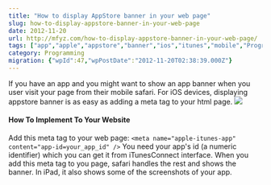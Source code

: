 ```yaml
---
title: "How to display AppStore banner in your web page"
slug: how-to-display-appstore-banner-in-your-web-page
date: 2012-11-20
url: http://mfyz.com/how-to-display-appstore-banner-in-your-web-page/
tags: ["app","apple","appstore","banner","ios","itunes","mobile","Programming"]
category: Programming
migration: {"wpId":47,"wpPostDate":"2012-11-20T02:38:39.000Z"}
---
```


If you have an app and you might want to show an app banner when you user visit your page from their mobile safari. For iOS devices, displaying appstore banner is as easy as adding a meta tag to your html page. ![](/images/archive/en/2020/05/appstorebar_tzexos.png?fit=640%2C470&ssl=1)

#### How To Implement To Your Website

Add this meta tag to your web page: `<meta name="apple-itunes-app" content="app-id=your_app_id" />` You need your app's id (a numeric identifier) which you can get it from iTunesConnect interface. When you add this meta tag to you page, safari handles the rest and shows the banner. In iPad, it also shows some of the screenshots of your app.
